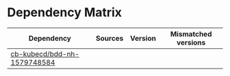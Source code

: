 # Dependency Matrix

Dependency | Sources | Version | Mismatched versions
---------- | ------- | ------- | -------------------
[cb-kubecd/bdd-nh-1579748584](https://github.com/cb-kubecd/bdd-nh-1579748584.git) |  | []() | 
